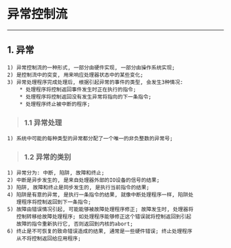 # **异常控制流**
***


## **1. 异常**
    1) 异常控制流的一种形式, 一部分由硬件实现, 一部分由操作系统实现;
    2) 是控制流中的突变, 用来响应处理器状态中的某些变化;
    3) 异常处理程序完成处理后, 根据引起异常的事件的类型, 会发生3种情况:
        * 处理程序将控制返回事件发生时正在执行的指令;
        * 处理程序将控制返回没有发生异常将指向的下一条指令;
        * 处理程序终止被中断的程序;
> ### **1.1 异常处理**
    1) 系统中可能的每种类型的异常都分配了一个唯一的非负整数的异常号;
> ### **1.2 异常的类别**
    1) 异常分为: 中断, 陷阱, 故障和终止;
    2) 中断是异步发生的, 是来自处理器外部的IO设备的信号的结果;
    3) 陷阱, 故障和终止是同步发生的, 是执行当前指令的结果;
    4) 陷阱是有意的异常, 是执行一条指令的结果, 就像中断处理程序一样, 陷阱处
       理程序将控制返回到下一条指令;
    5) 故障由错误情况引起, 可能能够被故障处理程序修正; 故障发生时, 处理器将
       控制转移给故障处理程序; 如处理程序能够修正这个错误就将控制返回到引起
       故障的指令重新执行它, 否则返回到内核的abort;
    6) 终止是不可恢复的致命错误造成的结果, 通常是一些硬件错误; 终止处理程序
       从不将控制返回给应用程序;
